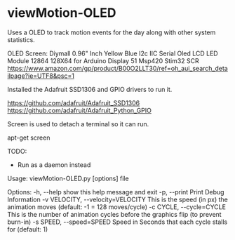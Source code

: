 # viewMotion-OLED
Uses a OLED to track motion events for the day along with other system statistics.


OLED Screen: Diymall 0.96" Inch Yellow Blue I2c IIC Serial Oled LCD LED Module 12864 128X64 for Arduino Display 51 Msp420 Stim32 SCR
https://www.amazon.com/gp/product/B00O2LLT30/ref=oh_aui_search_detailpage?ie=UTF8&psc=1

Installed the Adafruit SSD1306 and GPIO drivers to run it.

https://github.com/adafruit/Adafruit_SSD1306
https://github.com/adafruit/Adafruit_Python_GPIO

Screen is used to detach a terminal so it can run.

apt-get screen



TODO:

* Run as a daemon instead


Usage: viewMotion-OLED.py [options] file

Options:
  -h, --help            show this help message and exit
  -p, --print           Print Debug Information
  -v VELOCITY, --velocity=VELOCITY
                        This is the speed (in px) the animation moves (default: -1 = 128 moves/cycle)
  -c CYCLE, --cycle=CYCLE
                        This is the number of animation cycles before the graphics flip (to prevent burn-in)
  -s SPEED, --speed=SPEED
                        Speed in Seconds that each cycle stalls for (default: 1)

